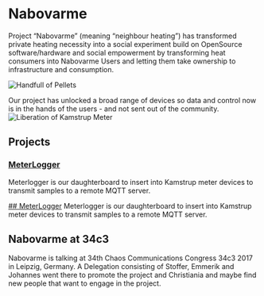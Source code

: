 # Nabovarme
Project “Nabovarme” (meaning “neighbour heating”) has transformed private heating necessity into a social experiment build on OpenSource software/hardware and social empowerment by transforming heat consumers into Nabovarme Users and letting them take ownership to infrastructure and consumption.

![Handfull of Pellets](https://nabovarme.github.com/images/handfull_of_pellets.png)



Our project has unlocked a broad range of devices so data and control now is in the hands of the users - and not sent out of the community.
![Liberation of Kamstrup Meter](https://nabovarme.github.com/images/kamstrup.png)

## Projects

### [MeterLogger](https://github.com/nabovarme/MeterLogger)
Meterlogger is our daughterboard to insert into Kamstrup meter devices to transmit samples to a remote MQTT server.

[## MeterLogger](https://github.com/nabovarme/MeterLogger)
Meterlogger is our daughterboard to insert into Kamstrup meter devices to transmit samples to a remote MQTT server.





## Nabovarme at 34c3
Nabovarme is talking at 34th Chaos Communications Congress 34c3 2017 in Leipzig, Germany.
A Delegation consisting of Stoffer, Emmerik and Johannes went there to promote the project and Christiania and maybe
find new people that want to engage in the project.
